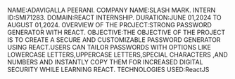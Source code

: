 NAME:ADAVIGALLA PEERANI.
COMPANY NAME:SLASH MARK.
INTERN ID:SMI71283.
DOMAIN:REACT INTERNSHIP.
DURATION:JUNE 01,2024 TO AUGUST 01,2024.
OVERVIEW OF THE PROJECT:STRONG PASSWORD GENERATOR WITH REACT.
OBJECTIVE:THE OBJECTIVE OF THE PROJECT IS TO CREATE A SECURE AND CUSTOMIZABLE PASSWORD GENERATOR USING REACT.USERS CAN TAILOR PASSWORDS WITH OPTIONS LIKE LOWERCASE LETTERS,UPPERCASE LETTERS,SPECIAL CHARACTERS ,AND NUMBERS AND INSTANTLY COPY THEM FOR INCREASED DIGITAL SECURITY WHILE LEARNING REACT.
TECHNOLOGIES USED:ReactJS
